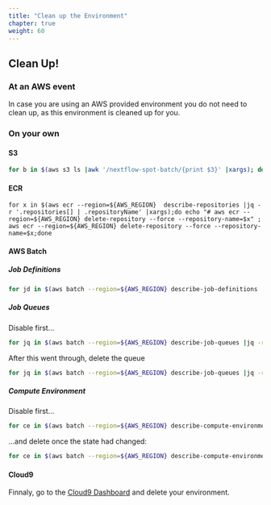 ```yaml
---
title: "Clean up the Environment"
chapter: true
weight: 60
---
```


## Clean Up!

### At an AWS event

In case you are using an AWS provided environment you do not need to clean up, as this environment is cleaned up for you.

### On your own

#### S3

```bash
for b in $(aws s3 ls |awk '/nextflow-spot-batch/{print $3}' |xargs); do echo "# aws s3 rb --force s3://$b" ; aws s3 rb --force s3://$b ;done
```

#### ECR

```
for x in $(aws ecr --region=${AWS_REGION}  describe-repositories |jq -r '.repositories[] | .repositoryName' |xargs);do echo "# aws ecr --region=${AWS_REGION} delete-repository --force --repository-name=$x" ; aws ecr --region=${AWS_REGION} delete-repository --force --repository-name=$x;done
```

#### AWS Batch

##### Job Definitions

```bash
for jd in $(aws batch --region=${AWS_REGION} describe-job-definitions |jq -r '.jobDefinitions[] | .jobDefinitionArn' |xargs); do  echo "# aws batch --region=${AWS_REGION} deregister-job-definition --job-definition=${jd}" ; aws batch --region=${AWS_REGION} deregister-job-definition --job-definition=${jd}; done
```

##### Job Queues

Disable first...

```bash
for jq in $(aws batch --region=${AWS_REGION} describe-job-queues |jq -r '.jobQueues[] |.jobQueueName' |xargs);do echo "# aws batch --region=${AWS_REGION} update-job-queue --state=DISABLED --job-queue=${jq}" ; aws batch --region=${AWS_REGION} update-job-queue   --state=DISABLED --job-queue=${jq};done

```

After this went through, delete the queue

```bash
for jq in $(aws batch --region=${AWS_REGION} describe-job-queues |jq -r '.jobQueues[] |.jobQueueName' |xargs);do echo "# aws batch --region=${AWS_REGION} delete-job-queue --job-queue=${jq}" ; aws batch --region=${AWS_REGION} delete-job-queue --job-queue=${jq};done
```

##### Compute Environment

Disable first...

```bash
for ce in $(aws batch --region=${AWS_REGION} describe-compute-environments |jq -r '.computeEnvironments[] |.computeEnvironmentName' |xargs);do echo "# aws batch --region=${AWS_REGION} update-compute-environment --state=DISABLED --compute-environment=${ce}" ; aws batch --region=${AWS_REGION} update-compute-environment --state=DISABLED --compute-environment=${ce} ;done
```

...and delete once the state had changed:

```bash
for ce in $(aws batch --region=${AWS_REGION} describe-compute-environments |jq -r '.computeEnvironments[] |.computeEnvironmentName' |xargs);do echo "# aws batch --region=${AWS_REGION} delete-compute-environment --compute-environment=${ce}" ; aws batch --region=${AWS_REGION} delete-compute-environment --compute-environment=${ce} ;done
```

#### Cloud9

Finnaly, go to the [Cloud9 Dashboard](https://console.aws.amazon.com/cloud9/home) and delete your environment.